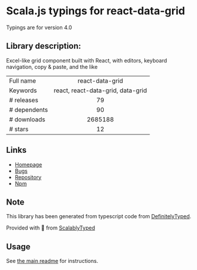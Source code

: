 
# Scala.js typings for react-data-grid

Typings are for version 4.0

## Library description:
Excel-like grid component built with React, with editors, keyboard navigation, copy & paste, and the like

|                    |                 |
| ------------------ | :-------------: |
| Full name          | react-data-grid |
| Keywords           | react, react-data-grid, data-grid |
| # releases         | 79 |
| # dependents       | 90 |
| # downloads        | 2685188 |
| # stars            | 12 |

## Links
- [Homepage](https://github.com/adazzle/react-data-grid#readme)
- [Bugs](https://github.com/adazzle/react-data-grid/issues)
- [Repository](https://github.com/adazzle/react-data-grid)
- [Npm](https://www.npmjs.com/package/react-data-grid)
    


## Note
This library has been generated from typescript code from [DefinitelyTyped](https://definitelytyped.org).

Provided with :purple_heart: from [ScalablyTyped](https://github.com/oyvindberg/ScalablyTyped)

## Usage
See [the main readme](../../readme.md) for instructions.


